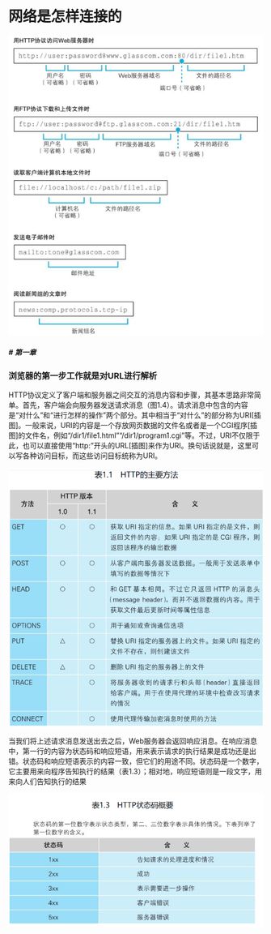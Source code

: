 # 网络是怎样连接的

<img src=".\img\网络是怎么样连接的\1.png" alt="image-20240618164409277" style="zoom: 150%;" />

##### # 第一章

### 浏览器的第一步工作就是对URL进行解析

HTTP协议定义了客户端和服务器之间交互的消息内容和步骤，其基本思路非常简单。首先，客户端会向服务器发送请求消息（图1.4）。请求消息中包含的内容是“对什么”和“进行怎样的操作”两个部分。其中相当于“对什么”的部分称为URI[插图]。一般来说，URI的内容是一个存放网页数据的文件名或者是一个CGI程序[插图]的文件名，例如“/dir1/file1.html”“/dir1/program1.cgi”等。不过，URI不仅限于此，也可以直接使用“http:”开头的URL[插图]来作为URI。换句话说就是，这里可以写各种访问目标，而这些访问目标统称为URI。

<img src=".\img\网络是怎么样连接的\2.png" alt="image-20240618164409277" style="zoom: 100%;" />



当我们将上述请求消息发送出去之后，Web服务器会返回响应消息。在响应消息中，第一行的内容为状态码和响应短语，用来表示请求的执行结果是成功还是出错。状态码和响应短语表示的内容一致，但它们的用途不同。状态码是一个数字，它主要用来向程序告知执行的结果（表1.3）；相对地，响应短语则是一段文字，用来向人们告知执行的结果

<img src=".\img\网络是怎么样连接的\3.png" alt="image-20240618164409277" style="zoom: 100%;" />